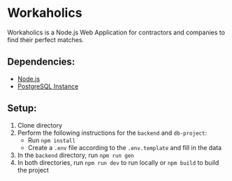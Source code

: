 # Workaholics
Workaholics is a Node.js Web Application for contractors and companies to find their perfect matches.

## Dependencies:
* [Node.js](https://nodejs.org/en)
* [PostgreSQL Instance](https://www.postgresql.org/)

## Setup:
1. Clone directory
2. Perform the following instructions for the `backend` and `db-project`:
    * Run `npm install`
    * Create a `.env` file according to the `.env.template` and fill in the data
3. In the `backend` directory, run `npm run gen`
4. In both directories, run `npm run dev` to run locally or `npm build` to build the project

